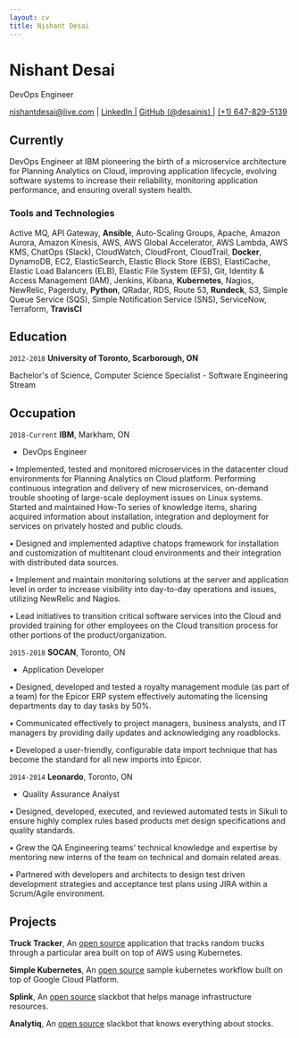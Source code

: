 ```yaml
---
layout: cv
title: Nishant Desai
---
```

# Nishant Desai
DevOps Engineer

<div id="webaddress">
  <a href="nishantdesai@live.com">nishantdesai@live.com</a>
| <a href="https://www.linkedin.com/in/nishant-desai/">LinkedIn |</a>
  <a href="https://github.com/desainis">GitHub (@desainis) |</a>
  <a href="">(+1) 647-829-5139</a>
</div>


## Currently

DevOps Engineer at IBM pioneering the birth of a microservice architecture for Planning Analytics on Cloud, improving application lifecycle, evolving software systems to increase their reliability, monitoring application performance, and ensuring overall system health. 

### Tools and Technologies

Active MQ, API Gateway, **Ansible**, Auto-Scaling Groups, Apache, Amazon Aurora, Amazon Kinesis, AWS, AWS Global Accelerator, AWS Lambda, AWS KMS, ChatOps (Slack), CloudWatch, CloudFront, CloudTrail, **Docker**, DynamoDB, EC2, ElasticSearch, Elastic Block Store (EBS), ElastiCache, Elastic Load Balancers (ELB), Elastic File System (EFS), Git, Identity & Access Management (IAM), Jenkins, Kibana, **Kubernetes**, Nagios, NewRelic, Pagerduty, **Python**, QRadar, RDS, Route 53, **Rundeck**, S3, Simple Queue Service (SQS), Simple Notification Service (SNS), ServiceNow, Terraform, **TravisCI**


## Education

`2012-2018`
__University of Toronto, Scarborough, ON__

Bachelor's of Science, Computer Science Specialist - Software Engineering Stream

## Occupation

`2018-Current`
__IBM__, Markham, ON

- DevOps Engineer

• Implemented, tested and monitored microservices in the datacenter cloud environments for Planning Analytics on Cloud platform. Performing continuous integration and delivery of new microservices, on-demand trouble shooting of large-scale deployment issues on Linux systems. Started and maintained How-To series of knowledge items, sharing acquired information about installation, integration and deployment for services on privately hosted and public clouds.

• Designed and implemented adaptive chatops framework for installation and customization of multitenant cloud environments and their integration with distributed data sources.

• Implement and maintain monitoring solutions at the server and application level in order to increase visibility into day-to-day operations and issues, utilizing NewRelic and Nagios. 

• Lead initiatives to transition critical software services into the Cloud and provided training for other employees on the Cloud transition process for other portions of the product/organization.

`2015-2018`
__SOCAN__, Toronto, ON

- Application Developer

• Designed, developed and tested a royalty management module (as part of a team) for the Epicor ERP system effectively automating the licensing departments day to day tasks by 50%.

• Communicated effectively to project managers, business analysts, and IT managers by providing daily updates and acknowledging any roadblocks.

• Developed a user-friendly, configurable data import technique that has become the standard for all new imports into Epicor.

`2014-2014`
__Leonardo__, Toronto, ON

- Quality Assurance Analyst

• Designed, developed, executed, and reviewed automated tests in Sikuli to ensure highly complex rules based products met design specifications and quality standards.

• Grew the QA Engineering teams' technical knowledge and expertise by mentoring new interns of the team on technical and domain related areas. 

• Partnered with developers and architects to design test driven development strategies and acceptance test plans using JIRA within a Scrum/Agile environment.

## Projects
__Truck Tracker__, An [open source](https://github.com/desainis/truck-tracker) application that tracks random trucks through a particular area built on top of AWS using Kubernetes. 

__Simple Kubernetes__, An [open source](https://github.com/desainis/simplek8s) sample kubernetes workflow built on top of Google Cloud Platform.

__Splink__, An [open source](https://github.com/desainis/splink) slackbot that helps manage infrastructure resources.

__Analytiq__, An [open source](https://github.com/desainis/analytiq) slackbot that knows everything about stocks.